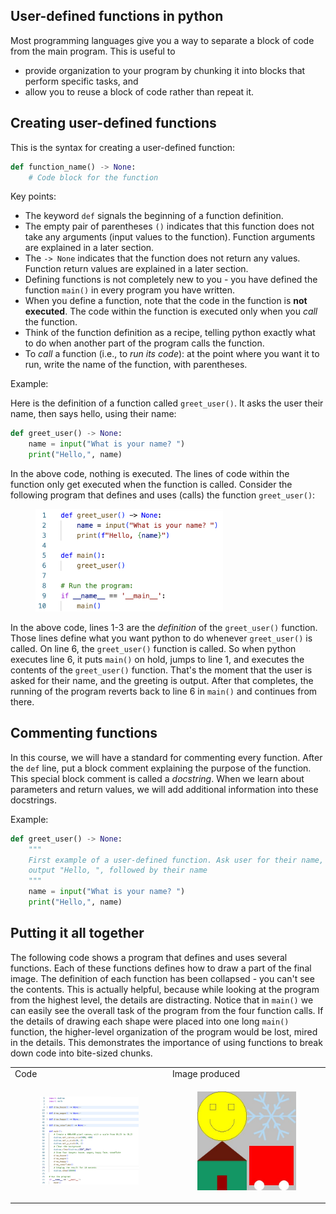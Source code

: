 ## User-defined functions in python

Most programming languages give you a way to separate a block of code from the main program. This is useful to
- provide organization to your program by chunking it into blocks that perform specific tasks, and
- allow you to reuse a block of code rather than repeat it.

## Creating user-defined functions

This is the syntax for creating a user-defined function:

```python
def function_name() -> None:
    # Code block for the function
```

Key points:
- The keyword `def` signals the beginning of a function definition.
- The empty pair of parentheses `()` indicates that this function does not take any arguments (input values to the function). Function arguments are explained in a later section.
- The `-> None` indicates that the function does not return any values. Function return values are explained in a later section.
- Defining functions is not completely new to you - you have defined the function `main()` in every program you have written.
- When you define a function, note that the code in the function is **not executed**. The code within the function is executed only when you *call* the function.
- Think of the function definition as a recipe, telling python exactly what to do when another part of the program calls the function.
- To *call* a function (i.e., to *run its code*): at the point where you want it to run, write the name of the function, with parentheses.

Example:

Here is the definition of a function called `greet_user()`. It asks the user their name, then says hello, using their name:

```python
def greet_user() -> None:
    name = input("What is your name? ")
    print("Hello,", name)
```

In the above code, nothing is executed. The lines of code within the function only get executed when the function is called. Consider the following program that defines and uses (calls) the function `greet_user()`:

<figure>
<img src="greet_user.png" alt="definition and use of greet_user() function" class="center", width="300">
</figure>

In the above code, lines 1-3 are the *definition* of the `greet_user()` function. Those lines define what you want python to do whenever `greet_user()` is called. On line 6, the `greet_user()` function is called. So when python executes line 6, it puts `main()` on hold, jumps to line 1, and executes the contents of the `greet_user()` function. That's the moment that the user is asked for their name, and the greeting is output. After that completes, the running of the program reverts back to line 6 in `main()` and continues from there.

## Commenting functions

In this course, we will have a standard for commenting every function. After the `def` line, put a block comment explaining the purpose of the function. This special block comment is called a *docstring*. When we learn about parameters and return values, we will add additional information into these docstrings.

Example:
```python
def greet_user() -> None:
    """
    First example of a user-defined function. Ask user for their name, then
    output "Hello, ", followed by their name
    """
    name = input("What is your name? ")
    print("Hello,", name)
```

## Putting it all together

The following code shows a program that defines and uses several functions. Each of these functions defines how to draw a part of the final image. The definition of each function has been collapsed - you can't see the contents. This is actually helpful, because while looking at the program from the highest level, the details are distracting. Notice that in `main()` we can easily see the overall task of the program from the four function calls. If the details of drawing each shape were placed into one long `main()` function, the higher-level organization of the program would be lost, mired in the details. This demonstrates the importance of using functions to break down code into bite-sized chunks.

<table>
<tr>
<td>Code</td><td>Image produced</td>
</tr>
<tr>
<td>

<figure>
<img src="four_images_code.png" alt="Code demonstrating use of multiple functions" class="center", width="300">
</figure>

</td>

<td>

<figure>
<img src="four_images_output.jpg" alt="Output image from code demonstrating use of multiple functions" class="center", width="300">
</figure>
</td>

</tr>
</table>
